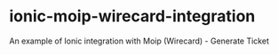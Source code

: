 # ionic-moip-wirecard-integration
An example of Ionic integration with Moip (Wirecard) - Generate Ticket

